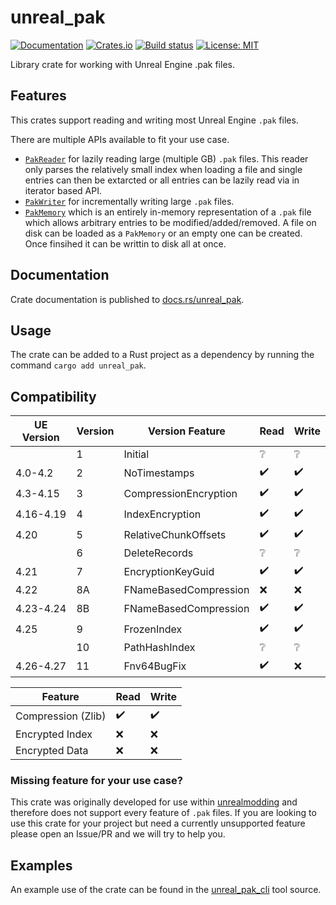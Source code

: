 # unreal_pak

[![Documentation](https://docs.rs/unreal_pak/badge.svg)](https://docs.rs/unreal_pak/)
[![Crates.io](https://img.shields.io/crates/v/unreal_pak.svg)](https://crates.io/crates/unreal_pak)
[![Build status](https://github.com/AstroTechies/unrealmodding/workflows/CI/badge.svg)](https://github.com/AstroTechies/unrealmodding/actions?query=workflow%3ACI)
[![License: MIT](https://img.shields.io/badge/License-MIT-blue.svg)](LICENSE-MIT)

Library crate for working with Unreal Engine .pak files.

## Features

This crates support reading and writing most Unreal Engine `.pak` files.

There are multiple APIs available to fit your use case.

- [`PakReader`](https://docs.rs/unreal_pak/pakreader/struct.PakReader.html) for lazily reading large (multiple GB)
  `.pak` files. This reader only parses the relatively small index when loading a file and single entries can then
  be extarcted or all entries can be lazily read via in iterator based API.
- [`PakWriter`](https://docs.rs/unreal_pak/pakwriter/struct.PakWriter.html) for incrementally writing large `.pak`
  files.
- [`PakMemory`](https://docs.rs/unreal_pak/pakmemorey/struct.PakMemory.html) which is an entirely in-memory
  representation of a `.pak` file which allows arbitrary entries to be modified/added/removed. A file on disk can
  be loaded as a `PakMemory` or an empty one can be created. Once finsihed it can be writtin to disk all at once.

## Documentation

Crate documentation is published to [docs.rs/unreal_pak](https://docs.rs/unreal_pak/).

## Usage

The crate can be added to a Rust project as a dependency by running the command `cargo add unreal_pak`.

## Compatibility

| UE Version | Version | Version Feature       | Read               | Write              |
|------------|---------|-----------------------|--------------------|--------------------|
|            | 1       | Initial               | :grey_question:    | :grey_question:    |
| 4.0-4.2    | 2       | NoTimestamps          | :heavy_check_mark: | :heavy_check_mark: |
| 4.3-4.15   | 3       | CompressionEncryption | :heavy_check_mark: | :heavy_check_mark: |
| 4.16-4.19  | 4       | IndexEncryption       | :heavy_check_mark: | :heavy_check_mark: |
| 4.20       | 5       | RelativeChunkOffsets  | :heavy_check_mark: | :heavy_check_mark: |
|            | 6       | DeleteRecords         | :grey_question:    | :grey_question:    |
| 4.21       | 7       | EncryptionKeyGuid     | :heavy_check_mark: | :heavy_check_mark: |
| 4.22       | 8A      | FNameBasedCompression | :x:                | :x:                |
| 4.23-4.24  | 8B      | FNameBasedCompression | :heavy_check_mark: | :heavy_check_mark: |
| 4.25       | 9       | FrozenIndex           | :heavy_check_mark: | :heavy_check_mark: |
|            | 10      | PathHashIndex         | :grey_question:    | :grey_question:    |
| 4.26-4.27  | 11      | Fnv64BugFix           | :heavy_check_mark: | :x:                |

| Feature            | Read               | Write              |
|--------------------|--------------------|--------------------|
| Compression (Zlib) | :heavy_check_mark: | :heavy_check_mark: |
| Encrypted Index    | :x:                | :x:                |
| Encrypted Data     | :x:                | :x:                |

### Missing feature for your use case?

This crate was originally developed for use within [unrealmodding](https://github.com/AstroTechies/unrealmodding) and
therefore does not support every feature of `.pak` files. If you are looking to use this crate for your project but
need a currently unsupported feature please open an Issue/PR and we will try to help you.

## Examples

An example use of the crate can be found in the [unreal_pak_cli](../unreal_pak_cli) tool source.
